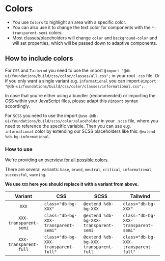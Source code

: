 # Colors

-   You use `Colors` to highlight an area with a specific color.
-   You can also use it to change the text color for components with the `*-transparent-semi` colors.
-   Most classes/placeholders will change `color` and `background-color` and will set properties, which will be passed down to adaptive components.

## How to include colors

For `CSS` and `Tailwind` you need to use the import `@import "@db-ui/foundations/build/css/color/classes/all.css";` in your root `.css` file.
Or if you only want a single variant e.g. `informational` you can import `@import "@db-ui/foundations/build/css/color/classes/informational.css";`.

In case that you're either using a bundler (recommended) or importing the CSS within your JavaScript files, please adapt this `@import` syntax accordingly.

For `SCSS` you need to use the import `@use @db-ui/foundations/build/scss/color/placeholder` in your `.scss` file, where you need to reference the specific variable.
Then you can use e.g. `informational` color by extending our SCSS placeholders like this: `@extend %db-bg-informational`.

### How to use

We're providing an [overview for all possible colors](./overview).

There are several variants: `base`, `brand`, `neutral`, `critical`, `informational`, `successful`, `warning`.

**We use `XXX` here you should replace it with a variant from above.**

|        Variant         | CSS                                  | SCSS                                  | Tailwind                             |
| :--------------------: | ------------------------------------ | ------------------------------------- | ------------------------------------ |
|         `XXX`          | `class="db-bg-XXX"`                  | `@extend %db-bg-XXX`                  | `class="db-bg-XXX"`                  |
| `XXX-transparent-semi` | `class="db-bg-XXX-transparent-semi"` | `@extend %db-bg-XXX-transparent-semi` | `class="db-bg-XXX-transparent-semi"` |
| `XXX-transparent-full` | `class="db-bg-XXX-transparent-full"` | `@extend %db-bg-XXX-transparent-full` | `class="db-bg-XXX-transparent-full"` |
